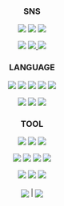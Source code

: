 
<div align = "center">
<h3> SNS </h3>
<a href="https://www.instagram.com/dl_rkgus/" target="_blank">
<img src="https://img.shields.io/badge/INSTAGRAM-E4405F?style=flat&logo=Instagram&logoColor=white"/></a>
<a href="https://mal-la.tistory.com/" target="_blank">
<img src="https://img.shields.io/badge/TISTORY-000000?style=flat&logo=Tistory&logoColor=white"/></a>
<a href="https://velog.io/@bnm_08" target="_blank">
<img src="https://img.shields.io/badge/VELOG-20C997?style=flat&logo=Velog&logoColor=white"/></a>
  <p></p>
<a href="https://www.notion.so/dd2a7106e1da486eb1a73c4ec8652a49?pvs=4" target="_blank">
<img src="https://img.shields.io/badge/Notion-FFFFFF?style=flat&logo=Notion&logoColor=black"/></a>
<a href="https://github.com/leeda06?pvs=4" target="_blank">
<img src = "https://img.shields.io/badge/GitHub-181717?style=flat&logo=GitHub&logoColor=white"/>
<a href="https://hits.seeyoufarm.com"><img src="https://hits.seeyoufarm.com/api/count/incr/badge.svg?url=https%3A%2F%2Fgithub.com%2Fleeda06&count_bg=%2379C83D&title_bg=%23585858&icon=&icon_color=%23E7E7E7&title=hits&edge_flat=false"/></a>
</div>

<div align = "center">
<h3> LANGUAGE </h3>
<img src="https://img.shields.io/badge/C-A8B9CC?style=flat&logo=html5&logoColor=white"/>
  <img src="https://img.shields.io/badge/Java-007396?style=flat&logo=OpenJDK&logoColor=white"/>
<img src="https://img.shields.io/badge/HTML-E34F26?style=flat&logo=HTML5&logoColor=white"/>
<img src="https://img.shields.io/badge/JavaScript-FF7800?style=flat&logo=JavaScript&logoColor=white"/>
<img src="https://img.shields.io/badge/CSS-1572B6?style=flat&logo=CSS3&logoColor=white"/>
<p></p>
<img src="https://img.shields.io/badge/Python-1776AB?style=flat&logo=Python&logoColor=white"/>
<img src="https://img.shields.io/badge/Kotlin-7F52FF?style=flat&logo=Kotlin&logoColor=white"/>
<img src="https://img.shields.io/badge/Git-F05032?style=flat&logo=Git&logoColor=white"/>
</div>

<div align = "center">
<h3> TOOL </h3>
<img src="https://img.shields.io/badge/Eclipse IDE-2C2255?style=flat&logo=Eclipse IDE&logoColor=white"/>
<img src="https://img.shields.io/badge/Visual Studio-5C2D91?style=flat&logo=Visual Studio&logoColor=white"/>
<img src="https://img.shields.io/badge/Visual Studio Code-007ACC?style=flat&logo=Visual Studio Code&logoColor=white"/>
<p></p>
<img src="https://img.shields.io/badge/IntelliJ IDEA-000000?style=flat&logo=IntelliJ IDEA&logoColor=white"/>
<img src = "https://img.shields.io/badge/Dev C++-DF0101?style=flat&logo=cplusplus&logoColor=white"/> 
<img src = "https://img.shields.io/badge/RapidMiner Studio-FF8000?style=flat&logo=rstudio&logoColor=white"/> 
<img src="https://img.shields.io/badge/PyCharm-00ff80?style=flat&logo=PyCharm&logoColor=white"/>
 <p></p>
<img src="https://img.shields.io/badge/Unity-000000?style=flat&logo=Unity&logoColor=white"/>
<img src="https://img.shields.io/badge/Android Studio-3DDC84?style=flat&logo=Android Studio&logoColor=white"/>
<img src="https://img.shields.io/badge/EditPlus-ff5e3c?style=flat&logo=stackedit&logoColor=white"/>
</div> </br>

<div align = "center">
<a href="https://github.com/leeda06/github-readme-stats"><img align="center" src="https://github-readme-stats.vercel.app/api?username=leeda06&show_icons=true&theme=vue&hide_border=true" /></a> | <a href="https://github.com/leeda06/github-readme-stats"><img align="center" src="https://github-readme-stats.vercel.app/api/top-langs/?username=leeda06&layout=compact&theme=vue&hide_border=true" /></a> 
</div> 
